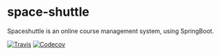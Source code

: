 # space-shuttle
Spaceshuttle is an online course management system, using SpringBoot.

[![Travis](https://img.shields.io/travis/eviema/space-shuttle.svg)](https://travis-ci.org/eviema/space-shuttle)
[![Codecov](https://img.shields.io/codecov/c/github/eviema/space-shuttle.svg)](https://codecov.io/gh/eviema/space-shuttle/branch/feature%2Fcustom-auth)